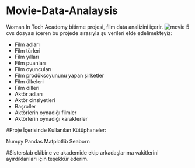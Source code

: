 # Movie-Data-Analaysis
Woman In Tech Academy bitirme projesi, film data analizini içerir.
![movie](https://i.pinimg.com/originals/7b/7c/59/7b7c59cc2974ad20e9c57243fbe6dc5f.jpg)
5 cvs dosyası içeren bu projede sırasıyla şu verileri elde edelimekteyiz: 
* Film adları
* Film türleri
* Film yılları
* Film puanları
* Film oyuncuları
* Film prodüksoyununu yapan şirketler
* Film ülkeleri
* Film dilleri
* Aktör adları
* Aktör cinsiyetleri
* Başroller
* Aktörlerin oynadığı filmler 
* Aktörlerin oynadığı karakterler 

#Proje İçerisinde Kullanılan Kütüphaneler:

Numpy
Pandas
Matplotlib
Seaborn

#Sisterslab ekibine ve akademide ekip arkadaşlarıma vakitlerini ayırdıklarıları için teşekkür ederim.

